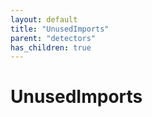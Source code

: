 ```yaml
---
layout: default
title: "UnusedImports"
parent: "detectors"
has_children: true
---
```

# UnusedImports
